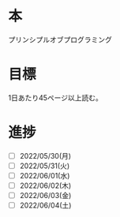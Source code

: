 # 本
プリンシプルオブプログラミング

# 目標
1日あたり45ページ以上読む。

# 進捗
- [ ] 2022/05/30(月)
- [ ] 2022/05/31(火)
- [ ] 2022/06/01(水)
- [ ] 2022/06/02(木)
- [ ] 2022/06/03(金)
- [ ] 2022/06/04(土)
